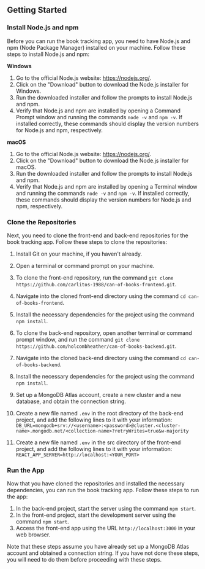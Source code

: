 ## Getting Started

### Install Node.js and npm

Before you can run the book tracking app, you need to have Node.js and npm (Node Package Manager) installed on your machine. Follow these steps to install Node.js and npm:

**Windows**

1. Go to the official Node.js website: https://nodejs.org/.
2. Click on the "Download" button to download the Node.js installer for Windows.
3. Run the downloaded installer and follow the prompts to install Node.js and npm.
4. Verify that Node.js and npm are installed by opening a Command Prompt window and running the commands `node -v` and `npm -v`. If installed correctly, these commands should display the version numbers for Node.js and npm, respectively.

**macOS**

1. Go to the official Node.js website: https://nodejs.org/.
2. Click on the "Download" button to download the Node.js installer for macOS.
3. Run the downloaded installer and follow the prompts to install Node.js and npm.
4. Verify that Node.js and npm are installed by opening a Terminal window and running the commands `node -v` and `npm -v`. If installed correctly, these commands should display the version numbers for Node.js and npm, respectively.

### Clone the Repositories

Next, you need to clone the front-end and back-end repositories for the book tracking app. Follow these steps to clone the repositories:

1. Install Git on your machine, if you haven't already.
2. Open a terminal or command prompt on your machine.
3. To clone the front-end repository, run the command `git clone https://github.com/carlitos-1988/can-of-books-frontend.git`.
4. Navigate into the cloned front-end directory using the command `cd can-of-books-frontend`.
5. Install the necessary dependencies for the project using the command `npm install`.
6. To clone the back-end repository, open another terminal or command prompt window, and run the command `git clone https://github.com/holcombheather/can-of-books-backend.git`.
7. Navigate into the cloned back-end directory using the command `cd can-of-books-backend`.
8. Install the necessary dependencies for the project using the command `npm install`.
9. Set up a MongoDB Atlas account, create a new cluster and a new database, and obtain the connection string.
10. Create a new file named `.env` in the root directory of the back-end project, and add the following lines to it with your information:
`DB_URL=mongodb+srv://<username>:<password>@cluster.<cluster-name>.mongodb.net/<collection-name>?retryWrites=true&w-majority`

11. Create a new file named `.env` in the src directory of the front-end project, and add the following lines to it with your information:
`REACT_APP_SERVER=http://localhost:<YOUR_PORT>`

### Run the App

Now that you have cloned the repositories and installed the necessary dependencies, you can run the book tracking app. Follow these steps to run the app:

1. In the back-end project, start the server using the command `npm start`.
2. In the front-end project, start the development server using the command `npm start`.
3. Access the front-end app using the URL `http://localhost:3000` in your web browser.

Note that these steps assume you have already set up a MongoDB Atlas account and obtained a connection string. If you have not done these steps, you will need to do them before proceeding with these steps.
